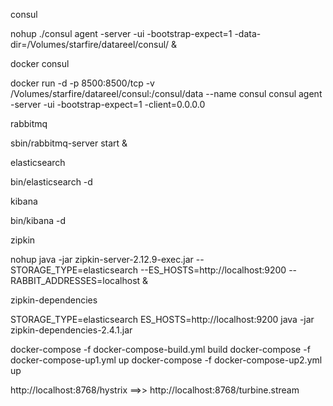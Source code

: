 
consul

nohup ./consul agent -server -ui -bootstrap-expect=1 -data-dir=/Volumes/starfire/datareel/consul/ &

docker consul

docker run -d  -p 8500:8500/tcp -v /Volumes/starfire/datareel/consul:/consul/data --name consul  consul agent -server -ui -bootstrap-expect=1 -client=0.0.0.0

rabbitmq

sbin/rabbitmq-server start &

elasticsearch

bin/elasticsearch -d

kibana

bin/kibana -d

zipkin

nohup java -jar zipkin-server-2.12.9-exec.jar --STORAGE_TYPE=elasticsearch --ES_HOSTS=http://localhost:9200 --RABBIT_ADDRESSES=localhost &

zipkin-dependencies

STORAGE_TYPE=elasticsearch ES_HOSTS=http://localhost:9200 java -jar zipkin-dependencies-2.4.1.jar

docker-compose -f docker-compose-build.yml build
docker-compose -f docker-compose-up1.yml up
docker-compose -f docker-compose-up2.yml up

http://localhost:8768/hystrix  ==>>  http://localhost:8768/turbine.stream
